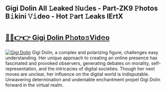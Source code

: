 ## Gigi Dolin All 𝙻eaked 𝙽u𝚍es - Part-ZK9 𝙿hotos B𝚒kini 𝚅𝚒deo - Hot 𝙿art 𝙻eaks IErtX

# <h2><a href="http://ld4rer.urlbe.top/?page=Gigi+Dolin">🔗🔗👉👉 Gigi Dolin P𝚑oto𝚜Vid𝚎o</a></h2>

[![Gigi Dolin](https://i.imgur.com/eBuTRDB.gif)](http://ld4rer.urlbe.top/?page=Gigi+Dolin)
Gigi Dolin, a complex and polarizing figure, challenges easy understanding. Her unique approach to creating an online presence has fascinated and provoked observers, generating debates on morality, self-representation, and the intricacies of digital societies. Though her next moves are unclear, her influence on the digital world is indisputable. Unwavering determination and undeniable enchantment propel Gigi Dolin forward in the virtual realm.
